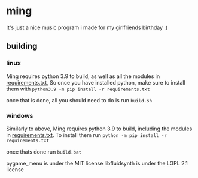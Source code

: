 # ming
It's just a nice music program i made for my girlfriends birthday :)

## building
### linux
Ming requires python 3.9 to build, as well as all the modules in [requirements.txt](./requirements.txt),
So once you have installed python, make sure to install them with ``python3.9 -m pip install -r requirements.txt``

once that is done, all you should need to do is run `build.sh`

### windows
Similarly to above, Ming requires python 3.9 to build, including the modules in [requirements.txt](./requirements.txt).
To install them run ``python -m pip install -r requirements.txt``

once thats done run `build.bat`




pygame_menu is under the MIT license
libfluidsynth is under the LGPL 2.1 license
